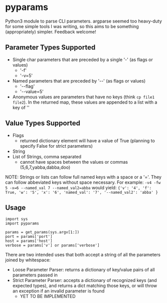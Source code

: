 # pyparams

Python3 module to parse CLI parameters. argparse seemed too heavy-duty for some simple tools I was writing, so this aims to be something (appropriately) simpler. Feedback welcome!

## Parameter Types Supported

- Single char parameters that are preceded by a single '-' (as flags or values)
  - '-f'
  - '-v=5'
- Named parameters that are preceded by '--' (as flags or values)
  - '--flag'
  - '--value=5'
- Anonymous values are parameters that have no keys (think `cp file1 file2`). In the returned map, these values are appended to a list with a key of ''

## Value Types Supported

- Flags
  - returned dictionary element will have a value of True (planning to specify False for strict parameters)
- String
- List of Strings, comma separated
  - cannot have spaces between the values or commas (5,6,7,yabba,dabba,doo)

NOTE: Strings or lists can follow full named keys with a space or a '='. They can follow abbeviated keys without space necessary. For example:
`-v4 -fw 5 -x=6 --named_val 7 --named_val2=abba`
would yield:
`{'v': '4', 'f': True, 'w': '5', 'x': '6', 'named_val': '7', '--named_val2': 'abba' }`

## Usage

```
import sys
import pyparams

params = get_params(sys.argv[1:])
port = params['port']
host = params['host']
verbose = params['v'] or params['verbose']
```

There are two intended uses that both accept a string of all the parameters joined by whitespace:
- Loose Parameter Parser: returns a dictionary of key/value pairs of all parameters passed in
- Strict Parameter Parser: accepts a dictionary of recognized keys (and expected types), and returns a dict matching those keys, or will throw an exception if an invalid parameter is found
  - YET TO BE IMPLEMENTED

